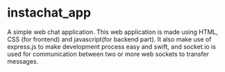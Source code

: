 # instachat_app
A simple web chat application. This web application is made using HTML, CSS (for frontend) and javascript(for backend part). It also make use of express.js to make development process easy and swift, and socket.io is used for communication between two or more web sockets to transfer messages. 
